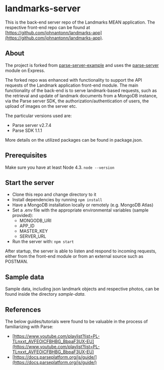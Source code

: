 # landmarks-server

This is the back-end server repo of the Landmarks MEAN application. The respective front-end repo can be found at [https://github.com/johnantonn/landmarks-app](https://github.com/johnantonn/landmarks-app).

## About

The project is forked from [parse-server-example](https://github.com/parse-community/parse-server-example) and uses the [parse-server](https://github.com/ParsePlatform/parse-server) module on Express.

The forked repo was enhanced with functionality to support the API requests of the Landmark application front-end module. The main functionality of the back-end is to serve landmark-based requests, such as the retrieval and update of landmark documents from a MongoDB instance, via the Parse server SDK, the authorization/authentication of users, the upload of images on the server etc.

The particular versions used are:
* Parse server v2.7.4
* Parse SDK 1.1.1

More details on the utilized packages can be found in package.json.

## Prerequisites

Make sure you have at least Node 4.3. `node --version`

## Start the server

* Clone this repo and change directory to it
* Install dependencies by running `npm install`
* Have a MongoDB installation locally or remotely (e.g. MongoDB Atlas)
* Set a .env file with the appropriate environmental variables (sample provided):
  * MONGODB_URI
  * APP_ID
  * MASTER_KEY
  * SERVER_URL
* Run the server with: `npm start`

After startup, the server is able to listen and respond to incoming requests, either from the front-end module or from an external source such as POSTMAN.

## Sample data

Sample data, including json landmark objects and respective photos, can be found inside the directory *sample-data*.

## References

The below guides/tutorials were found to be valuable in the process of familiarizing with Parse:

* [https://www.youtube.com/playlist?list=PL-TLnxxt_AVFEOlCFBHBG_BbpaF3UX-EU](https://www.youtube.com/playlist?list=PL-TLnxxt_AVFEOlCFBHBG_BbpaF3UX-EU)
* [https://docs.parseplatform.org/js/guide/](https://docs.parseplatform.org/js/guide/)
